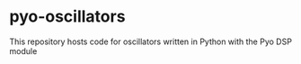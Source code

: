 # pyo-oscillators

This repository hosts code for oscillators written in Python with the Pyo DSP module
